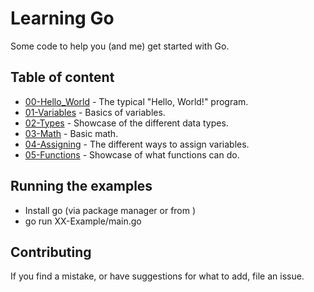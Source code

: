 # Learning Go
Some code to help you (and me) get started with Go.

## Table of content
- [00-Hello_World](tree/master/00-Hello_World) - The typical "Hello, World!" program.
- [01-Variables](tree/master/01-Variables) - Basics of variables.
- [02-Types](tree/master/02-Types) - Showcase of the different data types.
- [03-Math](tree/master/03-Math) - Basic math.
- [04-Assigning](tree/master/04-Assigning) - The different ways to assign variables.
- [05-Functions](tree/master/05-Functions) - Showcase of what functions can do.

## Running the examples
- Install go (via package manager or from [](https://golang.org/dl/))
- go run XX-Example/main.go

## Contributing
If you find a mistake, or have suggestions for what to add, file an issue.
